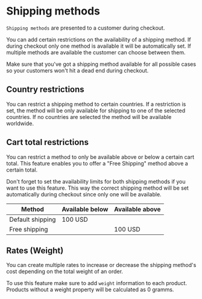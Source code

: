 # Shipping methods



`Shipping methods` are presented to a customer during checkout.  

You can add certain restrictions on the availability of a shipping method.
If during checkout only one method is available it will be automatically set. 
If multiple methods are available the customer can choose between them. 

Make sure that you've got a shipping method available for all possible cases so your
customers won't hit a dead end during checkout. 

## Country restrictions

You can restrict a shipping method to certain countries. If a restriction is set, the method
will be only available for shipping to one of the selected countries. If no countries are 
selected the method will be available worldwide.

## Cart total restrictions

You can restrict a method to only be available above or below a certain cart total.
This feature enables you to offer a "Free Shipping" method above a certain total.

Don't forget to set the availability limits for both shipping methods if 
you want to use this feature.
This way the correct shipping method will be set automatically during checkout since only one will be available.

| Method | Available below | Available above |
| ------ | --------------- | --------------- |
| Default shipping | 100 USD |              |   
| Free shipping    |         | 100 USD       |   

## Rates (Weight)

You can create multiple rates to increase or decrease the shipping method's cost depending
on the total weight of an order.

To use this feature make sure to add `weight` information to each product. Products
without a weight property will be calculated as 0 gramms.
